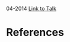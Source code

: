 

04-2014
[Link to Talk](https://www.churchofjesuschrist.org/study/general-conference/2014/04/sunday-morning-session?lang=eng)



# References
